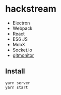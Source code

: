 hackstream
==========

 - Electron
 - Webpack
 - React
 - ES6 JS
 - MobX
 - Socket.io
 - [gitmonitor](https://github.com/liamzebedee/gitmonitor)

## Install
```
yarn server
yarn start
```

